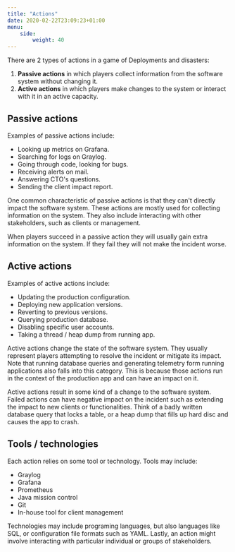 ```yaml
---
title: "Actions"
date: 2020-02-22T23:09:23+01:00
menu:
    side:
        weight: 40
---
```


There are 2 types of actions in a game of Deployments and disasters:

1. **Passive actions** in which players collect information from the software system without changing it.
1. **Active actions** in which players make changes to the system or interact with it in an active capacity.
<!--more-->

## Passive actions

Examples of passive actions include:

* Looking up metrics on Grafana.
* Searching for logs on Graylog.
* Going through code, looking for bugs.
* Receiving alerts on mail.
* Answering CTO's questions.
* Sending the client impact report.

One common characteristic of passive actions is that they can't directly impact the software system. These actions are mostly used for collecting information on the system. They also include interacting with other stakeholders, such as clients or management.

When players succeed in a passive action they will usually gain extra information on the system. If they fail they will not make the incident worse.

## Active actions

Examples of active actions include:

* Updating the production configuration.
* Deploying new application versions.
* Reverting to previous versions.
* Querying production database.
* Disabling specific user accounts.
* Taking a thread / heap dump from running app.

Active actions change the state of the software system. They usually represent players attempting to resolve the incident or mitigate its impact. Note that running database queries and generating telemetry form running applications also falls into this category. This is because those actions run in the context of the production app and can have an impact on it.

Active actions result in some kind of a change to the software system. Failed actions can have negative impact on the incident such as extending the impact to new clients or functionalities. Think of a badly written database query that locks a table, or a heap dump that fills up hard disc and causes the app to crash.

## Tools / technologies

Each action relies on some tool or technology. Tools may include:

* Graylog
* Grafana
* Prometheus
* Java mission control
* Git
* In-house tool for client management

Technologies may include programing languages, but also languages like SQL, or configuration file formats such as YAML. Lastly, an action might involve interacting with particular individual or groups of stakeholders.